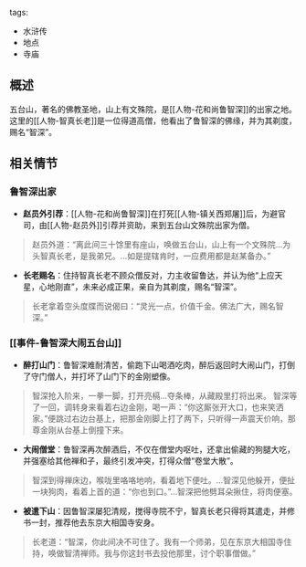 tags:
  - 水浒传
  - 地点
  - 寺庙

## 概述
五台山，著名的佛教圣地，山上有文殊院，是[[人物-花和尚鲁智深]]的出家之地。这里的[[人物-智真长老]]是一位得道高僧，他看出了鲁智深的佛缘，并为其剃度，赐名“智深”。

## 相关情节
### 鲁智深出家
- **赵员外引荐**：[[人物-花和尚鲁智深]]在打死[[人物-镇关西郑屠]]后，为避官司，由[[人物-赵员外]]引荐并资助，来到五台山文殊院出家为僧。
> 赵员外道：“离此间三十馀里有座山，唤做五台山，山上有一个文殊院...为头智真长老，是我弟兄。...如是提辖肯时，一应费用都是赵某备办。”

- **长老赐名**：住持智真长老不顾众僧反对，力主收留鲁达，并认为他“上应天星，心地刚直”，未来必成正果，亲自为其剃度，赐名“智深”。
> 长老拿着空头度牒而说偈曰：“灵光一点，价值千金。佛法广大，赐名智深。”

### [[事件-鲁智深大闹五台山]]
- **醉打山门**：鲁智深难耐清苦，偷跑下山喝酒吃肉，醉后返回时大闹山门，打倒了守门僧人，并打坏了山门下的金刚塑像。
> 智深抢入阶来，一拳一脚，打开亮槅...夺条棒，从藏殿里打将出来。
> 智深等了一回，调转身来看着右边金刚，喝一声：“你这厮张开大口，也来笑洒家。”便跳过右边台基上，把那金刚脚上打了两下，只听得一声震天价响，那尊金刚从台基上倒撞下来。

- **大闹僧堂**：鲁智深再次醉酒后，不仅在僧堂内呕吐，还拿出偷藏的狗腿大吃，并强塞给其他禅和子，最终引发冲突，打得众僧“卷堂大散”。
> 智深到得禅床边，喉咙里咯咯地响，看着地下便吐。...智深见他躲开，便扯一块狗肉，看着上首的道：“你也到口。”...智深把他劈耳朵揪住，将肉便塞。

- **被遣下山**：因鲁智深屡犯清规，搅得寺院不宁，智真长老只得将其遣走，并修书一封，推荐他去东京大相国寺安身。
> 长老道：“智深，你此间决不可住了。我有一个师弟，见在东京大相国寺住持，唤做智清禅师。我与你这封书去投他那里，讨个职事僧做。”
